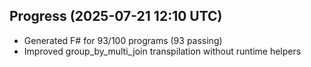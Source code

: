 ## Progress (2025-07-21 12:10 UTC)
- Generated F# for 93/100 programs (93 passing)
- Improved group_by_multi_join transpilation without runtime helpers
